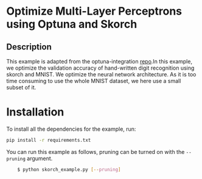 # Optimize Multi-Layer Perceptrons using Optuna and Skorch

## Description

This example is adapted from the optuna-integration [repo](https://github.com/optuna/optuna-examples/tree/main/pytorch).In this example, we optimize the validation accuracy of hand-written digit recognition using
skorch and MNIST. We optimize the neural network architecture. As it is too time
consuming to use the whole MNIST dataset, we here use a small subset of it.

# Installation

To install all the dependencies for the example, run:

```bash
pip install -r requirements.txt
```

You can run this example as follows, pruning can be turned on with the `--pruning`
argument.
```bash
    $ python skorch_example.py [--pruning]
```
